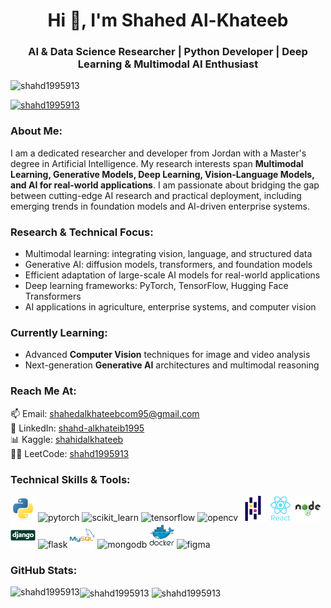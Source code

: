 <h1 align="center">Hi 👋, I'm Shahed Al-Khateeb</h1>



<head>
<meta name="google-site-verification" content="8ldsz3RctG3Od9QrEK3ohmdAaH8IHNxop5NZQ4XHqu8" />
  <!-- باقي الأكواد -->
</head>


<h3 align="center">AI & Data Science Researcher | Python Developer | Deep Learning & Multimodal AI Enthusiast</h3>

<p align="left">
<img src="https://komarev.com/ghpvc/?username=shahd1995913&label=Profile%20views&color=0e75b6&style=flat" alt="shahd1995913" />
</p>

<p align="left">
<a href="https://github.com/ryo-ma/github-profile-trophy">
<img src="https://github-profile-trophy.vercel.app/?username=shahd1995913" alt="shahd1995913" />
</a>
</p>

<h3 align="left">About Me:</h3>
<p align="left">
I am a dedicated researcher and developer from Jordan with a Master's degree in Artificial Intelligence. My research interests span <strong>Multimodal Learning, Generative Models, Deep Learning, Vision-Language Models, and AI for real-world applications</strong>. I am passionate about bridging the gap between cutting-edge AI research and practical deployment, including emerging trends in foundation models and AI-driven enterprise systems.
</p>

<h3 align="left">Research & Technical Focus:</h3>
<ul>
<li>Multimodal learning: integrating vision, language, and structured data</li>
<li>Generative AI: diffusion models, transformers, and foundation models</li>
<li>Efficient adaptation of large-scale AI models for real-world applications</li>
<li>Deep learning frameworks: PyTorch, TensorFlow, Hugging Face Transformers</li>
<li>AI applications in agriculture, enterprise systems, and computer vision</li>
</ul>

<h3 align="left">Currently Learning:</h3>
<ul>
<li>Advanced <strong>Computer Vision</strong> techniques for image and video analysis</li>
<li>Next-generation <strong>Generative AI</strong> architectures and multimodal reasoning</li>
</ul>

<h3 align="left">Reach Me At:</h3>
<p align="left">
📫 Email: <a href="mailto:shahedalkhateebcom95@gmail.com">shahedalkhateebcom95@gmail.com</a><br>
💼 LinkedIn: <a href="https://linkedin.com/in/shahd-alkhateib1995" target="_blank">shahd-alkhateib1995</a><br>
📊 Kaggle: <a href="https://kaggle.com/shahidalkhateeb" target="_blank">shahidalkhateeb</a><br>
🧑‍💻 LeetCode: <a href="https://www.leetcode.com/shahd1995913" target="_blank">shahd1995913</a>
</p>

<h3 align="left">Technical Skills & Tools:</h3>
<p align="left">
<!-- AI & Data -->
<img src="https://raw.githubusercontent.com/devicons/devicon/master/icons/python/python-original.svg" alt="python" width="40" height="40"/> 
<img src="https://www.vectorlogo.zone/logos/pytorch/pytorch-icon.svg" alt="pytorch" width="40" height="40"/>
<img src="https://upload.wikimedia.org/wikipedia/commons/0/05/Scikit_learn_logo_small.svg" alt="scikit_learn" width="40" height="40"/>
<img src="https://www.vectorlogo.zone/logos/tensorflow/tensorflow-icon.svg" alt="tensorflow" width="40" height="40"/>
<img src="https://www.vectorlogo.zone/logos/opencv/opencv-icon.svg" alt="opencv" width="40" height="40"/>
<img src="https://raw.githubusercontent.com/devicons/devicon/2ae2a900d2f041da66e950e4d48052658d850630/icons/pandas/pandas-original.svg" alt="pandas" width="40" height="40"/>
<!-- Web & ERP -->
<img src="https://raw.githubusercontent.com/devicons/devicon/master/icons/react/react-original-wordmark.svg" alt="react" width="40" height="40"/>
<img src="https://raw.githubusercontent.com/devicons/devicon/master/icons/nodejs/nodejs-original-wordmark.svg" alt="nodejs" width="40" height="40"/>
<img src="https://raw.githubusercontent.com/devicons/devicon/master/icons/django/django-original.svg" alt="django" width="40" height="40"/>
<img src="https://www.vectorlogo.zone/logos/flask/flask-icon.svg" alt="flask" width="40" height="40"/>
<img src="https://raw.githubusercontent.com/devicons/devicon/master/icons/mysql/mysql-original-wordmark.svg" alt="mysql" width="40" height="40"/>
<img src="https://www.vectorlogo.zone/logos/mongodb/mongodb-icon.svg" alt="mongodb" width="40" height="40"/>
<img src="https://raw.githubusercontent.com/devicons/devicon/master/icons/docker/docker-original-wordmark.svg" alt="docker" width="40" height="40"/>
<img src="https://www.vectorlogo.zone/logos/figma/figma-icon.svg" alt="figma" width="40" height="40"/>
</p>

<h3 align="left">GitHub Stats:</h3>
<p>
<img align="left" src="https://github-readme-stats.vercel.app/api/top-langs?username=shahd1995913&show_icons=true&locale=en&layout=compact" alt="shahd1995913" />
<img align="center" src="https://github-readme-stats.vercel.app/api?username=shahd1995913&show_icons=true&locale=en" alt="shahd1995913" />
<img align="center" src="https://github-readme-streak-stats.herokuapp.com/?user=shahd1995913&" alt="shahd1995913" />
</p>
